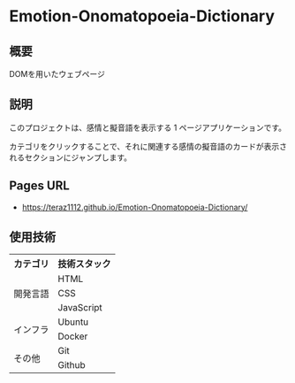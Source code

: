 # Emotion-Onomatopoeia-Dictionary


## 概要
DOMを用いたウェブページ

## 説明
このプロジェクトは、感情と擬音語を表示する 1 ページアプリケーションです。

カテゴリをクリックすることで、それに関連する感情の擬音語のカードが表示されるセクションにジャンプします。

## Pages URL
- https://teraz1112.github.io/Emotion-Onomatopoeia-Dictionary/

## 使用技術
<table>
<tr>
  <th>カテゴリ</th>
  <th>技術スタック</th>
</tr>
<tr>
  <td rowspan=3>開発言語</td>
  <td>HTML</td>
</tr>
<tr>
  <td>CSS</td>
</tr>
<tr>
  <td>JavaScript</td>
</tr>
<tr>
  <td rowspan=2>インフラ</td>
  <td>Ubuntu</td>
</tr>
<tr>
  <td>Docker</td>
</tr>
<tr>
  <td rowspan=2>その他</td>
  <td>Git</td>
</tr>
<tr>
  <td>Github</td>
</tr>
</table>
